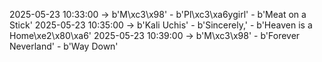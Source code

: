 2025-05-23 10:33:00 -> b'M\xc3\x98' - b'Pl\xc3\xa6ygirl' - b'Meat on a Stick'
2025-05-23 10:35:00 -> b'Kali Uchis' - b'Sincerely,' - b'Heaven is a Home\xe2\x80\xa6'
2025-05-23 10:39:00 -> b'M\xc3\x98' - b'Forever Neverland' - b'Way Down'
